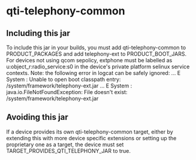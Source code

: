 qti-telephony-common
====================

Including this jar
------------------
To include this jar in your builds, you must add qti-telephony-common to PRODUCT_PACKAGES and add telephony-ext to PRODUCT_BOOT_JARS. For devices not using qcom sepolicy, extphone must be labelled as u:object_r:radio_service:s0 in the device's private platform selinux service contexts.
Note: the following error in logcat can be safely ignored:
... E System  : Unable to open boot classpath entry: /system/framework/telephony-ext.jar
... E System  : java.io.FileNotFoundException: File doesn't exist: /system/framework/telephony-ext.jar

Avoiding this jar
-----------------
If a device provides its own qti-telephony-common target, either by extending this with more device specific extensions or setting up the proprietary one as a target, the device must set TARGET_PROVIDES_QTI_TELEPHONY_JAR to true.
